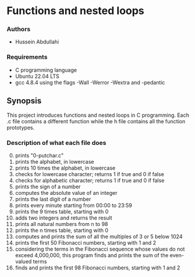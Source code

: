 
# Functions and nested loops

### Authors

* Hussein Abdullahi

### Requirements

* C programming language
* Ubuntu 22.04 LTS
* gcc 4.8.4 using the flags -Wall -Werror -Wextra and -pedantic

## Synopsis

This project introduces functions and nested loops in C programming. Each .c file contains a different function while the h file contains all the function prototypes.

### Description of what each file does
0. prints "0-putchar.c"
1. prints the alphabet, in lowercase
2. prints 10 times the alphabet, in lowercase
3. checks for lowercase character; returns 1 if true and 0 if false
4. checks for alphabetic character; returns 1 if true and 0 if false
5. prints the sign of a number
6. computes the absolute value of an integer
7. prints the last digit of a number
8. prints every minute starting from 00:00 to 23:59
9. prints the 9 times table, starting with 0
10. adds two integers and returns the result
11. prints all natural numbers from n to 98
100. prints the n times table, starting with 0
101. computes and prints the sum of all the multiples of 3 or 5 below 1024
102. prints the first 50 Fibonacci numbers, starting with 1 and 2
103. considering the terms in the Fibonacci sequence whose values do not exceed 4,000,000, this program finds and prints the sum of the even-valued terms
104. finds and prints the first 98 Fibonacci numbers, starting with 1 and 2
